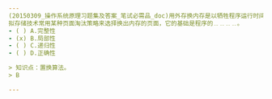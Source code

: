```yaml
---
(20150309_操作系统原理习题集及答案_笔试必需品_doc)用外存换内存是以牺牲程序运行时间为代价的。为提高CPU有效利用率，避免内外存的频繁交换，虚
拟存储技术常用某种页面淘汰策略来选择换出内存的页面，它的基础是程序的﹎﹎﹎﹎。
- ( ) A.完整性 
- (x) B.局部性 
- ( ) C.递归性 
- ( ) D.正确性

> 知识点：置换算法。
> B

---
```


